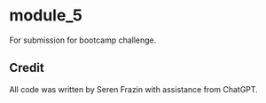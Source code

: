 # module_5

For submission for bootcamp challenge.

## Credit
All code was written by Seren Frazin with assistance from ChatGPT.